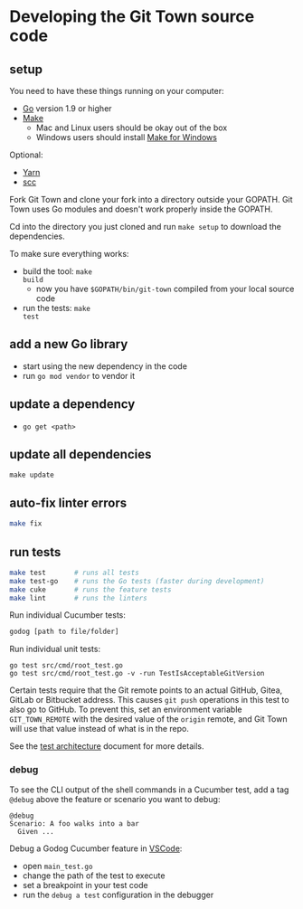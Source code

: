 # Developing the Git Town source code

## setup

You need to have these things running on your computer:

- [Go](https://golang.org) version 1.9 or higher
- [Make](https://www.gnu.org/software/make)
  - Mac and Linux users should be okay out of the box
  - Windows users should install
    [Make for Windows](http://gnuwin32.sourceforge.net/packages/make.htm)

Optional:
- [Yarn](https://yarnpkg.com/)
- [scc](https://github.com/boyter/scc)

Fork Git Town and clone your fork into a directory outside your GOPATH. Git Town
uses Go modules and doesn't work properly inside the GOPATH.

Cd into the directory you just cloned and run
<code textrun="verify-make-command">make setup</code> to download the dependencies.

To make sure everything works:

- build the tool: <code textrun="verify-make-command">make build</code>
  - now you have `$GOPATH/bin/git-town` compiled from your local source code
- run the tests: <code textrun="verify-make-command">make test</code>

## add a new Go library

- start using the new dependency in the code
- run `go mod vendor` to vendor it

## update a dependency

- `go get <path>`

## update all dependencies

<code textrun="verify-make-command">make update</code>

## auto-fix linter errors

```bash
make fix
```

## run tests

```bash
make test       # runs all tests
make test-go    # runs the Go tests (faster during development)
make cuke       # runs the feature tests
make lint       # runs the linters
```

Run individual Cucumber tests:

```bash
godog [path to file/folder]
```

Run individual unit tests:

```
go test src/cmd/root_test.go
go test src/cmd/root_test.go -v -run TestIsAcceptableGitVersion
```

Certain tests require that the Git remote points to an actual GitHub, Gitea,
GitLab or Bitbucket address. This causes `git push` operations in this test to
also go to GitHub. To prevent this, set an environment variable
`GIT_TOWN_REMOTE` with the desired value of the `origin` remote, and Git Town
will use that value instead of what is in the repo.

See the [test architecture](test-architecture.md) document for more details.

### debug

To see the CLI output of the shell commands in a Cucumber test,
add a tag `@debug` above the feature or scenario you want to debug:

```cucumber
@debug
Scenario: A foo walks into a bar
  Given ...
```

Debug a Godog Cucumber feature in [VSCode](https://code.visualstudio.com):

- open `main_test.go`
- change the path of the test to execute
- set a breakpoint in your test code
- run the `debug a test` configuration in the debugger

